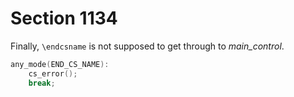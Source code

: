 # Section 1134

Finally, `\endcsname` is not supposed to get through to *main_control*.

```c << Cases of |main_control| that build boxes and lists >>+=
any_mode(END_CS_NAME):
    cs_error();
    break;
```
